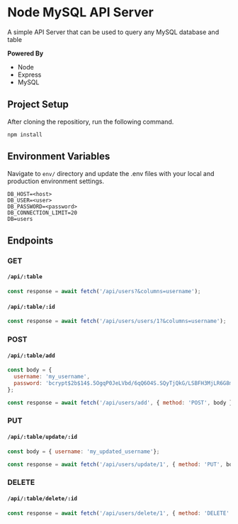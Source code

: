 # Node MySQL API Server

A simple API Server that can be used to query any MySQL database and table

**Powered By**

- Node
- Express
- MySQL

## Project Setup

After cloning the repositiory, run the following command.

```
npm install
```

## Environment Variables

Navigate to `env/` directory and update the .env files with your local and production environment settings.

```
DB_HOST=<host>
DB_USER=<user>
DB_PASSWORD=<password>
DB_CONNECTION_LIMIT=20
DB=users
```

## Endpoints

### GET

#### `/api/:table`

```javascript
const response = await fetch('/api/users?&columns=username'); 
```

#### `/api/:table/:id`

```javascript
const response = await fetch('/api/users/users/1?&columns=username'); 
```

### POST

#### `/api/:table/add`

```javascript
const body = { 
  username: 'my_username', 
  password: 'bcrypt$2b$14$.5OgqP0JeLVbd/6qQ6O4S.SQyTjQkG/LSBFH3MjLR6G8mnGo1vMFG', 
};

const response = await fetch('/api/users/add', { method: 'POST', body }); 
```

### PUT

#### `/api/:table/update/:id`

```javascript
const body = { username: 'my_updated_username'};

const response = await fetch('/api/users/update/1', { method: 'PUT', body }); 
```

### DELETE

#### `/api/:table/delete/:id`

```javascript
const response = await fetch('/api/users/delete/1', { method: 'DELETE' }); 
```